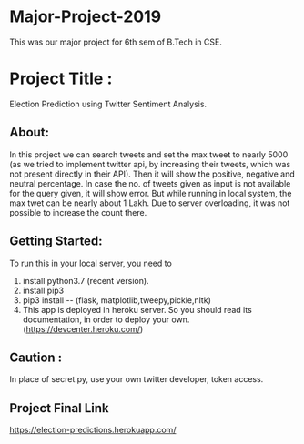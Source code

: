 # Major-Project-2019
This was our major project for 6th sem of B.Tech in CSE.
# Project Title :
Election Prediction using Twitter Sentiment Analysis.
## About:
In this project we can search tweets and set the max tweet to nearly 5000 (as we tried to implement twitter api, by increasing their tweets, which was not present directly in their API). Then it will show the positive, negative and neutral percentage.
In case the no. of tweets given as input is not available for the query given, it will show error.
But while running in local system, the max twet can be nearly about 1 Lakh. 
Due to server overloading, it was not possible to increase the count there.
## Getting Started:
To run this in your local server, you need to
1. install python3.7 (recent version).
2. install pip3
3. pip3 install -- (flask, matplotlib,tweepy,pickle,nltk)
4. This app is deployed in heroku server. So you should read its documentation, in order to deploy your own.
(https://devcenter.heroku.com/)
## Caution :
In place of secret.py, use your own twitter developer, token access. 
## Project Final Link
https://election-predictions.herokuapp.com/
